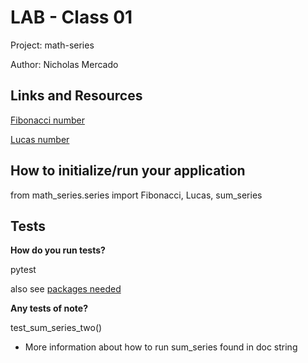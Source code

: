 # LAB - Class 01

Project: math-series

Author: Nicholas Mercado

## Links and Resources

[Fibonacci number](https://en.wikipedia.org/wiki/Fibonacci_number)

[Lucas number]( https://en.wikipedia.org/wiki/Lucas_number)

## How to initialize/run your application

from math_series.series import Fibonacci, Lucas, sum_series

## Tests

**How do you run tests?**

pytest

also see [packages needed](/math-series/requirements.txt)

**Any tests of note?**

test_sum_series_two()

- More information about how to run sum_series found in doc string
